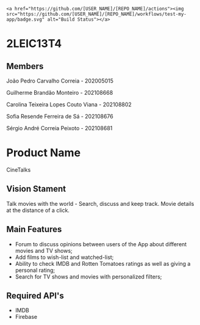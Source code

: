     <a href="https://github.com/[USER_NAME]/[REPO_NAME]/actions"><img src="https://github.com/[USER_NAME]/[REPO_NAME]/workflows/test-my-app/badge.svg" alt="Build Status"></a>

# 2LEIC13T4

## Members
João Pedro Carvalho Correia	- 202005015

Guilherme Brandão Monteiro - 202108668

Carolina Teixeira Lopes Couto Viana -	202108802

Sofia Resende Ferreira de Sá	- 202108676

Sérgio André Correia Peixoto	- 202108681


# Product Name
CineTalks

## Vision Stament
Talk movies with the world - Search, discuss and keep track. Movie details at the distance of a click.

## Main Features
- Forum to discuss opinions between users of the App about different movies and TV shows;
- Add films to wish-list and watched-list;
- Ability to check IMDB and Rotten Tomatoes ratings as well as giving a personal rating;
- Search for TV shows and movies with personalized filters;

## Required API's
- IMDB
- Firebase

